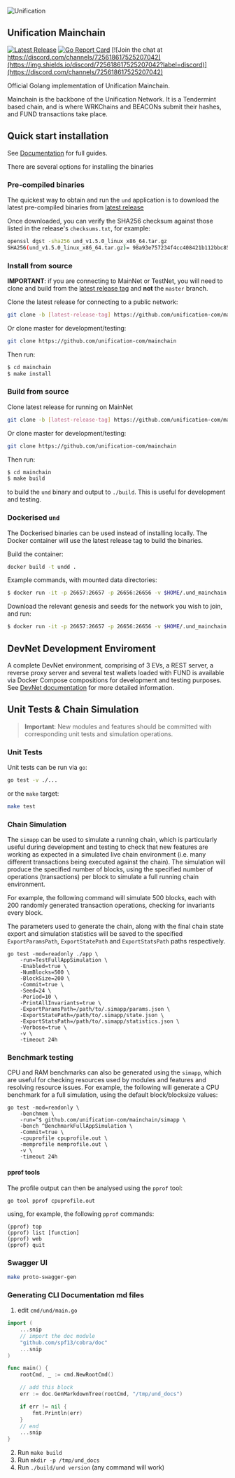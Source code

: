 ![Unification](https://raw.githubusercontent.com/unification-com/mainchain/master/unification_logoblack.png "Unification")

## Unification Mainchain

[![Latest Release](https://img.shields.io/github/v/release/unification-com/mainchain?display_name=tag)](https://github.com/unification-com/mainchain/releases/latest)
[![Go Report Card](https://goreportcard.com/badge/github.com/unification-com/mainchain)](https://goreportcard.com/report/github.com/unification-com/mainchain)
[![Join the chat at https://discord.com/channels/725618617525207042](https://img.shields.io/discord/725618617525207042?label=discord)](https://discord.com/channels/725618617525207042)

Official Golang implementation of Unification Mainchain.

Mainchain is the backbone of the Unification Network. It is a Tendermint based chain, and is where WRKChains and
BEACONs submit their hashes, and FUND transactions take place.

## Quick start installation

See [Documentation](https://docs.unification.io/mainchain) for full guides.

There are several options for installing the binaries

### Pre-compiled binaries

The quickest way to obtain and run the `und` application is to download
the latest pre-compiled binaries from [latest release](https://github.com/unification-com/mainchain/releases)

Once downloaded, you can verify the SHA256 checksum against those listed in the release's `checksums.txt`, for example:

```bash
openssl dgst -sha256 und_v1.5.0_linux_x86_64.tar.gz
SHA256(und_v1.5.0_linux_x86_64.tar.gz)= 98a93e757234f4cc408421b112bbc850975178900f3db53ab4a244f677041287
```

### Install from source

**IMPORTANT**: if you are connecting to MainNet or TestNet, you will need to clone and
build from the [latest release tag](https://github.com/unification-com/mainchain/releases/latest) and **not**
the `master` branch.

Clone the latest release for connecting to a public network:

```bash
git clone -b [latest-release-tag] https://github.com/unification-com/mainchain
```

Or clone master for development/testing:

```bash
git clone https://github.com/unification-com/mainchain
```

Then run:

```bash
$ cd mainchain
$ make install
```

### Build from source

Clone latest release for running on MainNet

```bash
git clone -b [latest-release-tag] https://github.com/unification-com/mainchain
```

Or clone master for development/testing:

```bash
git clone https://github.com/unification-com/mainchain
```

Then run:

```bash
$ cd mainchain
$ make build
```

to build the `und` binary and output to `./build`. This is useful for development and testing.

### Dockerised `und`

The Dockerised binaries can be used instead of installing locally. The Docker container will use the latest release tag
to build the binaries.

Build the container:

```bash
docker build -t undd .
```

Example commands, with mounted data directories:

```bash
$ docker run -it -p 26657:26657 -p 26656:26656 -v $HOME/.und_mainchain:/root/.und_mainchain undd und init [node_name]
```

Download the relevant genesis and seeds for the network you wish to join, and run:

```bash
$ docker run -it -p 26657:26657 -p 26656:26656 -v $HOME/.und_mainchain:/root/.und_mainchain undd und start
```

## DevNet Development Enviroment

A complete DevNet environment, comprising of 3 EVs, a REST server, a reverse proxy server and several test wallets
loaded with FUND is available via Docker Compose compositions for development and testing purposes.
See [DevNet documentation](https://docs.unification.io/mainchain/networks/local-devnet.html) for more detailed information.

## Unit Tests & Chain Simulation

> **Important**: New modules and features should be committed with corresponding unit tests and simulation operations.

### Unit Tests

Unit tests can be run via `go`:

```bash
go test -v ./...
```

or the `make` target:

```bash
make test
```

### Chain Simulation

The `simapp` can be used to simulate a running chain, which is particularly useful during development and testing to
check that new features are working as expected in a simulated live chain environment (i.e. many different transactions
being executed against the chain). The simulation will produce the specified number of blocks, using the specified
number of operations (transactions) per block to simulate a full running chain environment.

For example, the following command will simulate 500 blocks, each with 200 randomly generated transaction operations,
checking for invariants every block.

The parameters used to generate the chain, along with the final chain state export and simulation statistics will be
saved to the specified `ExportParamsPath`, `ExportStatePath` and `ExportStatsPath` paths respectively.

```
go test -mod=readonly ./app \
    -run=TestFullAppSimulation \
    -Enabled=true \
    -NumBlocks=500 \
    -BlockSize=200 \
    -Commit=true \
    -Seed=24 \
    -Period=10 \
    -PrintAllInvariants=true \
    -ExportParamsPath=/path/to/.simapp/params.json \
    -ExportStatePath=/path/to/.simapp/state.json \
    -ExportStatsPath=/path/to/.simapp/statistics.json \
    -Verbose=true \
    -v \
    -timeout 24h
```

### Benchmark testing

CPU and RAM benchmarks can also be generated using the `simapp`, which are useful for checking resources used by modules
and features and resolving resource issues. For example, the following will generate a CPU benchmark for a full
simulation, using the default block/blocksize values:

```
go test -mod=readonly \
    -benchmem \
    -run=^$ github.com/unification-com/mainchain/simapp \
    -bench ^BenchmarkFullAppSimulation \
    -Commit=true \
    -cpuprofile cpuprofile.out \
    -memprofile memprofile.out \
    -v \
    -timeout 24h
```

#### pprof tools

The profile output can then be analysed using the `pprof` tool:

```
go tool pprof cpuprofile.out
```

using, for example, the following `pprof` commands:

```
(pprof) top
(pprof) list [function]
(pprof) web
(pprof) quit
```

### Swagger UI

```bash
make proto-swagger-gen
```

### Generating CLI Documentation md files

1. edit `cmd/und/main.go`

```go
import (
    ...snip
    // import the doc module
    "github.com/spf13/cobra/doc"
    ...snip
)

func main() {
    rootCmd, _ := cmd.NewRootCmd()

    // add this block
    err := doc.GenMarkdownTree(rootCmd, "/tmp/und_docs")

    if err != nil {
        fmt.Println(err)
    }
    // end
    ...snip
}
```

2. Run `make build`
3. Run `mkdir -p /tmp/und_docs`
4. Run `./build/und version` (any command will work)
